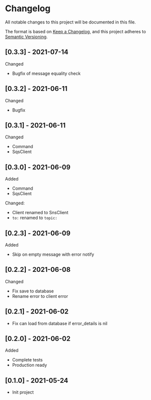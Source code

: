 # Changelog
All notable changes to this project will be documented in this file.

The format is based on [Keep a Changelog](https://keepachangelog.com/en/1.0.0/),
and this project adheres to [Semantic Versioning](https://semver.org/spec/v2.0.0.html).

## [0.3.3] - 2021-07-14
Changed
- Bugfix of message equality check

## [0.3.2] - 2021-06-11
Changed
- Bugfix

## [0.3.1] - 2021-06-11
Changed
- Command
- SqsClient

## [0.3.0] - 2021-06-09
Added
- Command
- SqsClient

Changed:
- Client renamed to SnsClient
- `to:` renamed to `topic:`

## [0.2.3] - 2021-06-09
Added
- Skip on empty message with error notify

## [0.2.2] - 2021-06-08
Changed
- Fix save to database 
- Rename error to client error 

## [0.2.1] - 2021-06-02
- Fix can load from database if error_details is nil

## [0.2.0] - 2021-06-02
Added
- Complete tests
- Production ready

## [0.1.0] - 2021-05-24
- Init project
